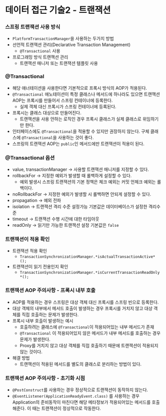 # 데이터 접근 기술2 - 트랜잭션

### 스프링 트랜잭션 사용 방식

- `PlatformTransactionManager`을 사용하는 두가지 방법
- 선언적 트랜잭션 관리(Declarative Transaction Management)
    - `@Transactional` 사용
- 프로그래밍 방식 트랜잭션 관리
    - 트랜잭션 매니저 또는 트랜잭션 템플릿 사용
    

### @Transactional

- 해당 애너테이션을 사용한다면 기본적으로 프록시 방식의 AOP가 적용된다.
- `@Transactional` 애노테이션이 특정 클래스나 메서드에 하나라도 있으면 트랜잭션 AOP는 프록시를 만들어서 스프링 컨테이너에 등록한다.
    - 실제 객체 대신 프록시가 스프링 컨테이너에 등록된다.
- 프록시는 클래스 대상으로 만들어진다.
    - 트랜잭션을 사용 안하는 로직인 경우 프록시 클래스가 실제 클래스로 위임하기만 한다.
- 인터페이스에도 `@Transactional`을 적용할 수 있지만 권장하지 않는다. 구체 클래스에 `@Transactional`을 사용하는 것이 좋다.
- 스프링의 트랜잭션 AOP는 `public`인 메서드에만 트랜잭션이 적용이 된다.

### @Transactional 옵션

- value, transactionManager → 사용할 트랜잭션 매니저를 지정할 수 있다.
- rollbackFor → 지정한 예외가 발생할 때 롤백하게 설정할 수 있다.
    - 예외 발생시 스프링 트랜잭션의 기본 정책은 체크 예외는 커밋 언체크 예외는 롤백이다.
- noRollbackFor → 지정한 예외가 발생할 시 롤백하면 안되게 설정할 수 있다.
- propagation → 예외 전파
- isolation → 트랜잭션 격리 수준 설정가능 기본값은 데이터베이스가 설정한 격리수준
- timeout → 트랜잭션 수행 시간에 대한 타임아웃
- readOnly → 읽기만 가능한 트랜잭션 설정 기본값은 `false`

### 트랜잭션이 적용 확인

- 트랜잭션 적용 확인
    - `TransactionSynchronizationManager.*isActualTransactionActive*();`
- 트랜잭션이 읽기 전용인지 확인
    - `TransactionSynchronizationManager.*isCurrentTransactionReadOnly*();`

### 트랜잭션 AOP 주의사항 - 프록시 내부 호출

- AOP를 적용하는 경우 스프링은 대상 객체 대신 프록시를 스프링 빈으로 등록한다.
- 대상 객체의 내부에서 메서드 호출이 발생하는 경우 프록시를 거치지 않고 대상 객체를 직접 호출하는 문제가 발생한다.
- 프록시 내부 호출이 발생하는 예시
    - 호출하려는 클래스에 `@Transactional`이 적용되어있는 내부 메서드가 존재
    - `@Transactional` 이 적용되어있지 않은 메서드가 내부 메서드를 호출하는 경우 문제가 발생한다.
    - Proxy를 거치지 않고 대상 객체를 직접 호출하기 때문에 트랜잭션이 적용되지 않는 것이다.
- 해결 방법
    - 트랜잭션이 적용된 메서드를 별도의 클래스로 분리하는 방법이 있다.

### 트랜잭션 AOP 주의사항 - 초기화 시점

- `@PostConstruct`를 사용하는 경우 정상적으로 트랜잭션이 동작하지 않는다.
- `@EventListener(ApplicationReadyEvent.class)` 를 사용하는 경우 Application의 준비동작이 마친다면 해당 메타정보가 적용되어있는 메서드를 호출해준다. 이 때는 트랜잭션이 정상적으로 작동한다.